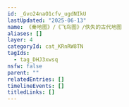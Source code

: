 ```yaml
---
id: _Gvo24naO1cfv_ugdNIkU
lastUpdated: "2025-06-13"
name: 《秦地图》/《飞鸟图》/佚失的古代地图
aliases: []
layer: 4
categoryId: cat_KRnRW8TN
tagIds:
  - tag_DHJ3xwsq
nsfw: false
parent: ""
relatedEntries: []
timelineEvents: []
titledLinks: []
---
```


